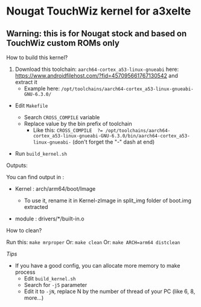 # Nougat TouchWiz kernel for a3xelte
## Warning: this is for Nougat stock and based on TouchWiz custom ROMs only
How to build this kernel?

1. Download this toolchain: `aarch64-cortex_a53-linux-gnueabi` here: https://www.androidfilehost.com/?fid=457095661767130542 and extract it
	- Example here: `/opt/toolchains/aarch64-cortex_a53-linux-gnueabi-GNU-6.3.0/`
	
- Edit `Makefile`
	- Search `CROSS_COMPILE` variable
	- Replace value by the bin prefix of toolchain
		- Like this: 
		`CROSS_COMPILE	?= /opt/toolchains/aarch64-cortex_a53-linux-gnueabi-GNU-6.3.0/bin/aarch64-cortex_a53-linux-gnueabi-` 
		(don't forget the "-" dash at end)
		
- Run `build_kernel.sh`

Outputs: 

You can find output in :
- Kernel : arch/arm64/boot/Image
	- To use it, rename it in Kernel-zImage in split_img folder of boot.img extracted
	
- module : drivers/*/built-in.o

How to clean?

Run this: `make mrproper`
Or: `make clean`
Or: `make ARCH=arm64 distclean`

_Tips_

- If you have a good config, you can allocate more memory to make process
	- Edit `build_kernel.sh`
	- Search for `-j5` parameter
	- Edit it to `-jN`, replace N by the number of thread of your PC (like 6, 8, more...)
